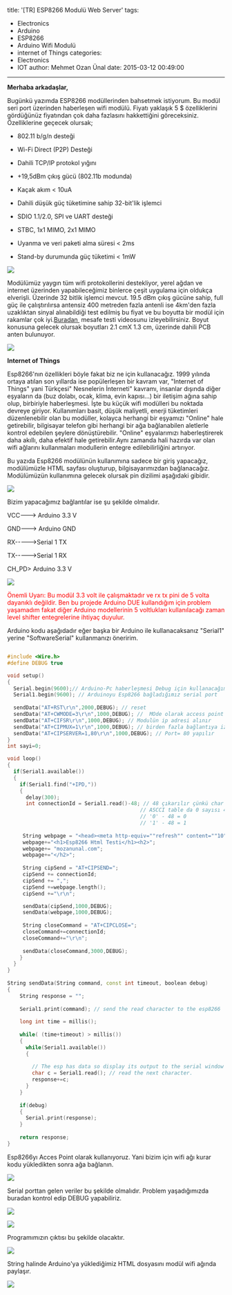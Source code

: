 title: '[TR] ESP8266 Modulü Web Server'
tags:
  - Electronics
  - Arduino
  - ESP8266
  - Arduino Wifi Modulü
  - internet of Things
categories:
  - Electronics
  - IOT
author: Mehmet Ozan Ünal
date: 2015-03-12 00:49:00
---
**Merhaba arkadaşlar,**

Bugünkü yazımda ESP8266 modüllerinden bahsetmek istiyorum. Bu modül seri port üzerinden haberleşen wifi modülü. Fiyatı yaklaşık 5 $ özelliklerini gördüğünüz fiyatından çok daha fazlasını hakkettiğini göreceksiniz. Özelliklerine geçecek olursak;  
<!-- more -->  
* 802.11 b/g/n desteği

* Wi-Fi Direct (P2P) Desteği

* Dahili TCP/IP protokol yığını

* +19,5dBm çıkış gücü (802.11b modunda)

* Kaçak akım < 10uA

* Dahili düşük güç tüketimine sahip 32-bit'lik işlemci

* SDIO 1.1/2.0, SPI ve UART desteği

* STBC, 1x1 MIMO, 2x1 MIMO

* Uyanma ve veri paketi alma süresi < 2ms

* Stand-by durumunda güç tüketimi < 1mW

![](https://2.bp.blogspot.com/-0Zj0pppdHE8/VQCjOubYydI/AAAAAAAAH3A/4q0DLzISFEw/s1600/pr_01_2666_max.jpg)

Modülümüz yaygın tüm wifi protokollerini destekliyor, yerel ağdan ve internet üzerinden yapabileceğimiz binlerce çeşit uygulama için oldukça elverişli. Üzerinde 32 bitlik işlemci mevcut. 19.5 dBm çıkış gücüne sahip, full güç ile çalıştırılırsa antensiz 400 metreden fazla antenli ise 4km'den fazla uzaklıktan sinyal alınabildiği test edilmiş bu fiyat ve bu boyutta bir modül için rakamlar çok iyi.[Buradan ](https://www.youtube.com/watch?v=7BYdZ_24yg0) mesafe testi videosunu izleyebilirsiniz. Boyut konusuna gelecek olursak boyutları 2.1 cmX 1.3 cm, üzerinde dahili PCB anten bulunuyor.  

![](https://2.bp.blogspot.com/-8cWa4VYZzDg/VQCj86vmvSI/AAAAAAAAH3g/l68Z0gksycU/s1600/IMG_20150311_214258.jpg)

**Internet of Things**

Esp8266'nın özellikleri böyle fakat biz ne için kullanacağız. 1999 yılında ortaya atılan son yıllarda ise popülerleşen bir kavram var, "Internet of Things" yani Türkçesi" Nesnelerin İnterneti" kavramı, insanlar dışında diğer eşyaların da (buz dolabı, ocak, klima, evin kapısı...) bir iletişim ağına sahip olup, birbiriyle haberleşmesi. İşte bu küçük wifi modülleri bu noktada devreye giriyor. Kullanımları basit, düşük maliyetli, enerji tüketimleri düzenlenebilir olan bu modüller, kolayca herhangi bir eşyamızı "Online" hale getirebilir, bilgisayar telefon gibi herhangi bir ağa bağlanabilen aletlerle kontrol edebilen şeylere dönüştürebilir. "Online" eşyalarımızı haberleştirerek daha akıllı, daha efektif hale getirebilir.Aynı zamanda hali hazırda var olan wifi ağlarını kullanmaları modullerin entegre edilebilirliğini artırıyor.

Bu yazıda Esp8266 modülünün kullanımına sadece bir giriş yapacağız, modülümüzle HTML sayfası oluşturup, bilgisayarımızdan bağlanacağız. Modülümüzün kullanımına gelecek olursak pin dizilimi aşağıdaki gibidir.

![](https://3.bp.blogspot.com/-JsP0i89OKhA/VQChGI9uh3I/AAAAAAAAH1I/4BA5rtCIZNs/s1600/ESP8266-Pinout-300x124.png)

Bizim yapacağımız bağlantılar ise şu şekilde olmalıdır.

VCC---> Arduino 3.3 V

GND---> Arduino GND

RX----->Serial 1 TX

TX----->Serial 1 RX

CH_PD> Arduino 3.3 V

![](https://1.bp.blogspot.com/-r1JDCcLaMMM/VQCjDjUq--I/AAAAAAAAH2o/v6Ff_kvRWhA/s1600/IMG_20150311_214231.jpg)

<span style="color: red;">Önemli Uyarı: Bu modül 3.3 volt ile çalışmaktadır ve rx tx pini de 5 volta dayanıklı değildir. Ben bu projede Arduino DUE kullandığım için problem yaşamadım fakat diğer Arduino modellerinin 5 voltlukları kullanılacağı zaman level shifter entegrelerine ihtiyaç duyulur.</span>

Arduino kodu aşağıdadır eğer başka bir Arduino ile kullanacaksanız "Serial1" yerine "SoftwareSerial" kullanmanızı öneririm.  

```cpp

#include <Wire.h>  
#define DEBUG true 

void setup()
{
  Serial.begin(9600);// Arduino-Pc haberleşmesi Debug için kullanacağım 
  Serial1.begin(9600); // Arduinoyu Esp8266 bağladığımız serial port
 
  sendData("AT+RST\r\n",2000,DEBUG); // reset
  sendData("AT+CWMODE=3\r\n",1000,DEBUG); //  MOde olarak access point seçilir
  sendData("AT+CIFSR\r\n",1000,DEBUG); // Modulün ip adresi alınır
  sendData("AT+CIPMUX=1\r\n",1000,DEBUG); // birden fazla bağlantıya izin ver
  sendData("AT+CIPSERVER=1,80\r\n",1000,DEBUG); // Port= 80 yapılır
}
int sayi=0;

void loop()
{
  if(Serial1.available()) 
  {
    if(Serial1.find("+IPD,"))
    {
      delay(300);
      int connectionId = Serial1.read()-48; // 48 çıkarılır çünkü char to int fönüşümü yapmamız gerek
                                           // ASCCI table da 0 sayısı 48 ile ifade edilir yani:
                                           // '0' - 48 = 0
                                           // '1' - 48 = 1
     
     String webpage = "<head><meta http-equiv=""refresh"" content=""10""></head>";
     webpage+="<h1>Esp8266 Html Testi</h1><h2>";
     webpage+= "mozanunal.com";
     webpage+="</h2>";
     
     String cipSend = "AT+CIPSEND=";
     cipSend += connectionId;
     cipSend += ",";
     cipSend +=webpage.length();
     cipSend +="\r\n";

     sendData(cipSend,1000,DEBUG);
     sendData(webpage,1000,DEBUG);
     
     String closeCommand = "AT+CIPCLOSE="; 
     closeCommand+=connectionId; 
     closeCommand+="\r\n";
     
     sendData(closeCommand,3000,DEBUG);
    }
  }
}
 
String sendData(String command, const int timeout, boolean debug)
{
    String response = "";
    
    Serial1.print(command); // send the read character to the esp8266
    
    long int time = millis();
    
    while( (time+timeout) > millis())
    {
      while(Serial1.available())
      {
        
        // The esp has data so display its output to the serial window 
        char c = Serial1.read(); // read the next character.
        response+=c;
      }  
    }
    
    if(debug)
    {
      Serial.print(response);
    }
    
    return response;
}
```

Esp8266yı Acces Point olarak kullanıyoruz. Yani bizim için wifi ağı kurar kodu yükledikten sonra ağa bağlanın.

![](https://1.bp.blogspot.com/-EdZgWilDZtk/VQCjNmKFV8I/AAAAAAAAH2w/1ZTj8e8Wf34/s1600/Ads%C4%B1z.png)

Serial porttan gelen veriler bu şekilde olmalıdır. Problem yaşadığımızda buradan kontrol edip DEBUG yapabiliriz.

![](https://4.bp.blogspot.com/-tDyK2lSjhek/VQCjNuaYx9I/AAAAAAAAH3Y/COVr9yYsBA8/s1600/Ekran%2BAl%C4%B1nt%C4%B1s%C4%B1.PNG)

![](https://1.bp.blogspot.com/-Dvq-XS96TbQ/VQCjOGtZoKI/AAAAAAAAH24/CIrEF322myo/s1600/dsaxsxa.PNG)

Programımızın çıktısı bu şekilde olacaktır.

![](https://1.bp.blogspot.com/-fm6ua2D2Vhw/VQCjNuHYpEI/AAAAAAAAH20/w_Ug81UodNA/s1600/Ekran%2BAl%C4%B1nt%C4%B1s%C4%B1sdsd.PNG)

String halinde Arduino'ya yüklediğimiz HTML dosyasını modül wifi ağında paylaşır.

![](https://3.bp.blogspot.com/-oIKUVAjNGOU/VQCjObKuQfI/AAAAAAAAH28/SILnkiEBwRs/s1600/fhrfg.PNG)